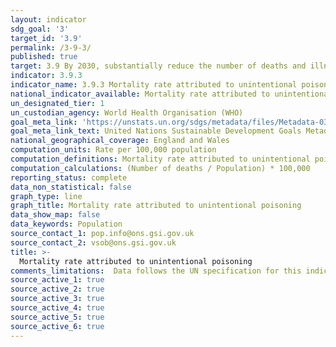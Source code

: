 ```yaml
---
layout: indicator
sdg_goal: '3'
target_id: '3.9'
permalink: /3-9-3/
published: true
target: 3.9 By 2030, substantially reduce the number of deaths and illnesses from hazardous chemicals and air, water and soil pollution and contamination
indicator: 3.9.3
indicator_name: 3.9.3 Mortality rate attributed to unintentional poisoning
national_indicator_available: Mortality rate attributed to unintentional poisoning
un_designated_tier: 1
un_custodian_agency: World Health Organisation (WHO)
goal_meta_link: 'https://unstats.un.org/sdgs/metadata/files/Metadata-03-09-03.pdf'
goal_meta_link_text: United Nations Sustainable Development Goals Metadata (PDF 213 KB)
national_geographical_coverage: England and Wales
computation_units: Rate per 100,000 population
computation_definitions: Mortality rate attributed to unintentional poisoning as defined as the number of deaths of unintentional poisonings in a year, divided by the population, and multiplied by 1,000,000.
computation_calculations: (Number of deaths / Population) * 100,000
reporting_status: complete
data_non_statistical: false
graph_type: line
graph_title: Mortality rate attributed to unintentional poisoning
data_show_map: false
data_keywords: Population
source_contact_1: pop.info@ons.gsi.gov.uk
source_contact_2: vsob@ons.gsi.gov.uk
title: >-
  Mortality rate attributed to unintentional poisoning
comments_limitations:  Data follows the UN specification for this indicator. This indicator has not been identified in collaboration with topic experts.
source_active_1: true
source_active_2: true
source_active_3: true
source_active_4: true
source_active_5: true
source_active_6: true
---
```

